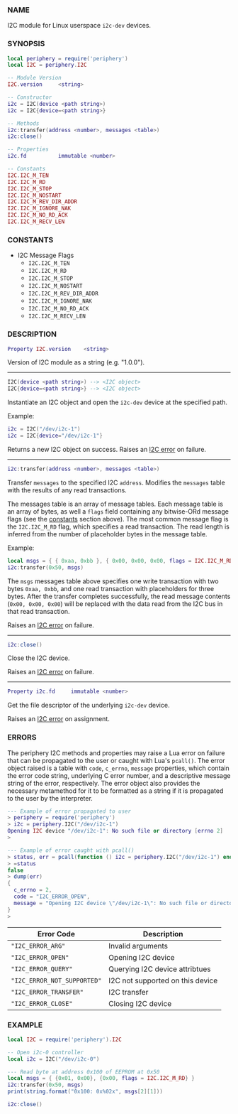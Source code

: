 ### NAME

I2C module for Linux userspace `i2c-dev` devices.

### SYNOPSIS

``` lua
local periphery = require('periphery')
local I2C = periphery.I2C

-- Module Version
I2C.version     <string>

-- Constructor
i2c = I2C(device <path string>)
i2c = I2C{device=<path string>}

-- Methods
i2c:transfer(address <number>, messages <table>)
i2c:close()

-- Properties
i2c.fd          immutable <number>

-- Constants
I2C.I2C_M_TEN
I2C.I2C_M_RD
I2C.I2C_M_STOP
I2C.I2C_M_NOSTART
I2C.I2C_M_REV_DIR_ADDR
I2C.I2C_M_IGNORE_NAK
I2C.I2C_M_NO_RD_ACK
I2C.I2C_M_RECV_LEN
```

### CONSTANTS

* I2C Message Flags
    * `I2C.I2C_M_TEN`
    * `I2C.I2C_M_RD`
    * `I2C.I2C_M_STOP`
    * `I2C.I2C_M_NOSTART`
    * `I2C.I2C_M_REV_DIR_ADDR`
    * `I2C.I2C_M_IGNORE_NAK`
    * `I2C.I2C_M_NO_RD_ACK`
    * `I2C.I2C_M_RECV_LEN`

### DESCRIPTION

``` lua
Property I2C.version    <string>
```
Version of I2C module as a string (e.g. "1.0.0").

--------------------------------------------------------------------------------

``` lua
I2C(device <path string>) --> <I2C object>
I2C{device=<path string>} --> <I2C object>
```
Instantiate an I2C object and open the `i2c-dev` device at the specified path.

Example:
``` lua
i2c = I2C("/dev/i2c-1")
i2c = I2C{device="/dev/i2c-1"}
```

Returns a new I2C object on success. Raises an [I2C error](#errors) on failure.

--------------------------------------------------------------------------------

``` lua
i2c:transfer(address <number>, messages <table>)
```
Transfer `messages` to the specified I2C `address`. Modifies the `messages` table with the results of any read transactions.

The messages table is an array of message tables. Each message table is an array of bytes, as well a `flags` field containing any bitwise-ORd message flags (see the [constants](#constants) section above). The most common message flag is the `I2C.I2C_M_RD` flag, which specifies a read transaction. The read length is inferred from the number of placeholder bytes in the message table.

Example:
``` lua
local msgs = { { 0xaa, 0xbb }, { 0x00, 0x00, 0x00, flags = I2C.I2C_M_RD } }
i2c:transfer(0x50, msgs)
```
The `msgs` messages table above specifies one write transaction with two bytes `0xaa, 0xbb`, and one read transaction with placeholders for three bytes. After the transfer completes successfully, the read message contents (`0x00, 0x00, 0x00`) will be replaced with the data read from the I2C bus in that read transaction.

Raises an [I2C error](#errors) on failure.

--------------------------------------------------------------------------------

``` lua
i2c:close()
```
Close the I2C device.

Raises an [I2C error](#errors) on failure.

--------------------------------------------------------------------------------

``` lua
Property i2c.fd     immutable <number>
```
Get the file descriptor of the underlying `i2c-dev` device.

Raises an [I2C error](#errors) on assignment.

### ERRORS

The periphery I2C methods and properties may raise a Lua error on failure that can be propagated to the user or caught with Lua's `pcall()`. The error object raised is a table with `code`, `c_errno`, `message` properties, which contain the error code string, underlying C error number, and a descriptive message string of the error, respectively. The error object also provides the necessary metamethod for it to be formatted as a string if it is propagated to the user by the interpreter.

``` lua
--- Example of error propagated to user
> periphery = require('periphery')
> i2c = periphery.I2C("/dev/i2c-1")
Opening I2C device "/dev/i2c-1": No such file or directory [errno 2]
> 

--- Example of error caught with pcall()
> status, err = pcall(function () i2c = periphery.I2C("/dev/i2c-1") end)
> =status
false
> dump(err)
{
  c_errno = 2,
  code = "I2C_ERROR_OPEN",
  message = "Opening I2C device \"/dev/i2c-1\": No such file or directory [errno 2]"
}
> 
```

| Error Code                    | Description                       |
|-------------------------------|-----------------------------------|
| `"I2C_ERROR_ARG"`             | Invalid arguments                 |
| `"I2C_ERROR_OPEN"`            | Opening I2C device                |
| `"I2C_ERROR_QUERY"`           | Querying I2C device attribtues    |
| `"I2C_ERROR_NOT_SUPPORTED"`   | I2C not supported on this device  |
| `"I2C_ERROR_TRANSFER"`        | I2C transfer                      |
| `"I2C_ERROR_CLOSE"`           | Closing I2C device                |

### EXAMPLE

``` lua
local I2C = require('periphery').I2C

-- Open i2c-0 controller
local i2c = I2C("/dev/i2c-0")

--- Read byte at address 0x100 of EEPROM at 0x50
local msgs = { {0x01, 0x00}, {0x00, flags = I2C.I2C_M_RD} }
i2c:transfer(0x50, msgs)
print(string.format("0x100: 0x%02x", msgs[2][1]))

i2c:close()
```

